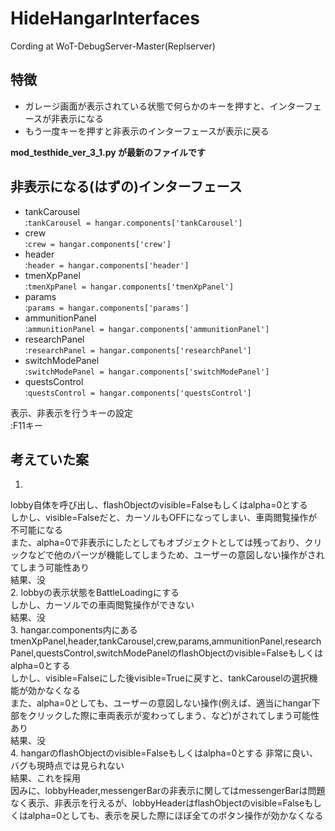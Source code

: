 # HideHangarInterfaces
Cording at WoT-DebugServer-Master(Replserver)
## 特徴
 - ガレージ画面が表示されている状態で何らかのキーを押すと、インターフェースが非表示になる
 - もう一度キーを押すと非表示のインターフェースが表示に戻る

<b>mod_testhide_ver_3_1.py が最新のファイルです</b>

## 非表示になる(はずの)インターフェース
 - tankCarousel  
 :`tankCarousel = hangar.components['tankCarousel']`
 - crew  
 :`crew = hangar.components['crew']`
 - header  
 :`header = hangar.components['header']`
 - tmenXpPanel  
 :`tmenXpPanel = hangar.components['tmenXpPanel']`
 - params  
 :`params = hangar.components['params']`
 - ammunitionPanel  
 :`ammunitionPanel = hangar.components['ammunitionPanel']`
 - researchPanel  
 :`researchPanel = hangar.components['researchPanel']`
 - switchModePanel  
 :`switchModePanel = hangar.components['switchModePanel']`
 - questsControl  
 :`questsControl = hangar.components['questsControl']`
 
 表示、非表示を行うキーの設定  
 :F11キー

## 考えていた案
1.
lobby自体を呼び出し、flashObjectのvisible=Falseもしくはalpha=0とする  
しかし、visible=Falseだと、カーソルもOFFになってしまい、車両閲覧操作が不可能になる  
また、alpha=0で非表示にしたとしてもオブジェクトとしては残っており、クリックなどで他のパーツが機能してしまうため、ユーザーの意図しない操作がされてしまう可能性あり  
結果、没  
2.
lobbyの表示状態をBattleLoadingにする  
しかし、カーソルでの車両閲覧操作ができない  
結果、没  
3.
hangar.components内にあるtmenXpPanel,header,tankCarousel,crew,params,ammunitionPanel,researchPanel,questsControl,switchModePanelのflashObjectのvisible=Falseもしくはalpha=0とする  
しかし、visible=Falseにした後visible=Trueに戻すと、tankCarouselの選択機能が効かなくなる  
また、alpha=0としても、ユーザーの意図しない操作(例えば、適当にhangar下部をクリックした際に車両表示が変わってしまう、など)がされてしまう可能性あり  
結果、没  
4.
hangarのflashObjectのvisible=Falseもしくはalpha=0とする
非常に良い、バグも現時点では見られない  
結果、これを採用  
因みに、lobbyHeader,messengerBarの非表示に関してはmessengerBarは問題なく表示、非表示を行えるが、lobbyHeaderはflashObjectのvisible=Falseもしくはalpha=0としても、表示を戻した際にほぼ全てのボタン操作が効かなくなる  
